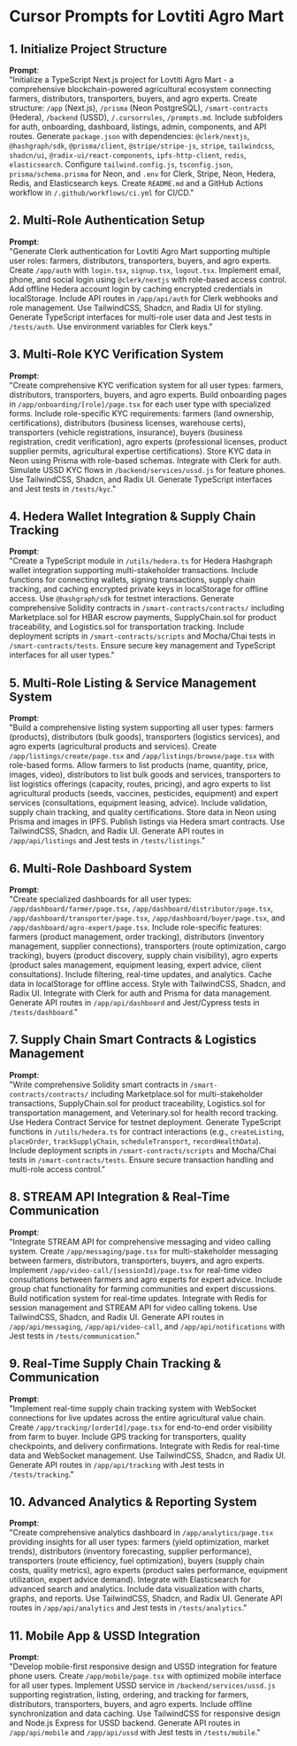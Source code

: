 # Cursor Prompts for Lovtiti Agro Mart

## 1. Initialize Project Structure
**Prompt**:  
"Initialize a TypeScript Next.js project for Lovtiti Agro Mart - a comprehensive blockchain-powered agricultural ecosystem connecting farmers, distributors, transporters, buyers, and agro experts. Create structure: `/app` (Next.js), `/prisma` (Neon PostgreSQL), `/smart-contracts` (Hedera), `/backend` (USSD), `/.cursorrules`, `/prompts.md`. Include subfolders for auth, onboarding, dashboard, listings, admin, components, and API routes. Generate `package.json` with dependencies: `@clerk/nextjs`, `@hashgraph/sdk`, `@prisma/client`, `@stripe/stripe-js`, `stripe`, `tailwindcss`, `shadcn/ui`, `@radix-ui/react-components`, `ipfs-http-client`, `redis`, `elasticsearch`. Configure `tailwind.config.js`, `tsconfig.json`, `prisma/schema.prisma` for Neon, and `.env` for Clerk, Stripe, Neon, Hedera, Redis, and Elasticsearch keys. Create `README.md` and a GitHub Actions workflow in `/.github/workflows/ci.yml` for CI/CD."

## 2. Multi-Role Authentication Setup
**Prompt**:  
"Generate Clerk authentication for Lovtiti Agro Mart supporting multiple user roles: farmers, distributors, transporters, buyers, and agro experts. Create `/app/auth` with `login.tsx`, `signup.tsx`, `logout.tsx`. Implement email, phone, and social login using `@clerk/nextjs` with role-based access control. Add offline Hedera account login by caching encrypted credentials in localStorage. Include API routes in `/app/api/auth` for Clerk webhooks and role management. Use TailwindCSS, Shadcn, and Radix UI for styling. Generate TypeScript interfaces for multi-role user data and Jest tests in `/tests/auth`. Use environment variables for Clerk keys."

## 3. Multi-Role KYC Verification System
**Prompt**:  
"Create comprehensive KYC verification system for all user types: farmers, distributors, transporters, buyers, and agro experts. Build onboarding pages in `/app/onboarding/[role]/page.tsx` for each user type with specialized forms. Include role-specific KYC requirements: farmers (land ownership, certifications), distributors (business licenses, warehouse certs), transporters (vehicle registrations, insurance), buyers (business registration, credit verification), agro experts (professional licenses, product supplier permits, agricultural expertise certifications). Store KYC data in Neon using Prisma with role-based schemas. Integrate with Clerk for auth. Simulate USSD KYC flows in `/backend/services/ussd.js` for feature phones. Use TailwindCSS, Shadcn, and Radix UI. Generate TypeScript interfaces and Jest tests in `/tests/kyc`."

## 4. Hedera Wallet Integration & Supply Chain Tracking
**Prompt**:  
"Create a TypeScript module in `/utils/hedera.ts` for Hedera Hashgraph wallet integration supporting multi-stakeholder transactions. Include functions for connecting wallets, signing transactions, supply chain tracking, and caching encrypted private keys in localStorage for offline access. Use `@hashgraph/sdk` for testnet interactions. Generate comprehensive Solidity contracts in `/smart-contracts/contracts/` including Marketplace.sol for HBAR escrow payments, SupplyChain.sol for product traceability, and Logistics.sol for transportation tracking. Include deployment scripts in `/smart-contracts/scripts` and Mocha/Chai tests in `/smart-contracts/tests`. Ensure secure key management and TypeScript interfaces for all user types."

## 5. Multi-Role Listing & Service Management System
**Prompt**:  
"Build a comprehensive listing system supporting all user types: farmers (products), distributors (bulk goods), transporters (logistics services), and agro experts (agricultural products and services). Create `/app/listings/create/page.tsx` and `/app/listings/browse/page.tsx` with role-based forms. Allow farmers to list products (name, quantity, price, images, video), distributors to list bulk goods and services, transporters to list logistics offerings (capacity, routes, pricing), and agro experts to list agricultural products (seeds, vaccines, pesticides, equipment) and expert services (consultations, equipment leasing, advice). Include validation, supply chain tracking, and quality certifications. Store data in Neon using Prisma and images in IPFS. Publish listings via Hedera smart contracts. Use TailwindCSS, Shadcn, and Radix UI. Generate API routes in `/app/api/listings` and Jest tests in `/tests/listings`."

## 6. Multi-Role Dashboard System
**Prompt**:  
"Create specialized dashboards for all user types: `/app/dashboard/farmer/page.tsx`, `/app/dashboard/distributor/page.tsx`, `/app/dashboard/transporter/page.tsx`, `/app/dashboard/buyer/page.tsx`, and `/app/dashboard/agro-expert/page.tsx`. Include role-specific features: farmers (product management, order tracking), distributors (inventory management, supplier connections), transporters (route optimization, cargo tracking), buyers (product discovery, supply chain visibility), agro experts (product sales management, equipment leasing, expert advice, client consultations). Include filtering, real-time updates, and analytics. Cache data in localStorage for offline access. Style with TailwindCSS, Shadcn, and Radix UI. Integrate with Clerk for auth and Prisma for data management. Generate API routes in `/app/api/dashboard` and Jest/Cypress tests in `/tests/dashboard`."

## 7. Supply Chain Smart Contracts & Logistics Management
**Prompt**:  
"Write comprehensive Solidity smart contracts in `/smart-contracts/contracts/` including Marketplace.sol for multi-stakeholder transactions, SupplyChain.sol for product traceability, Logistics.sol for transportation management, and Veterinary.sol for health record tracking. Use Hedera Contract Service for testnet deployment. Generate TypeScript functions in `/utils/hedera.ts` for contract interactions (e.g., `createListing`, `placeOrder`, `trackSupplyChain`, `scheduleTransport`, `recordHealthData`). Include deployment scripts in `/smart-contracts/scripts` and Mocha/Chai tests in `/smart-contracts/tests`. Ensure secure transaction handling and multi-role access control."

## 8. STREAM API Integration & Real-Time Communication
**Prompt**:  
"Integrate STREAM API for comprehensive messaging and video calling system. Create `/app/messaging/page.tsx` for multi-stakeholder messaging between farmers, distributors, transporters, buyers, and agro experts. Implement `/app/video-call/[sessionId]/page.tsx` for real-time video consultations between farmers and agro experts for expert advice. Include group chat functionality for farming communities and expert discussions. Build notification system for real-time updates. Integrate with Redis for session management and STREAM API for video calling tokens. Use TailwindCSS, Shadcn, and Radix UI. Generate API routes in `/app/api/messaging`, `/app/api/video-call`, and `/app/api/notifications` with Jest tests in `/tests/communication`."

## 9. Real-Time Supply Chain Tracking & Communication
**Prompt**:  
"Implement real-time supply chain tracking system with WebSocket connections for live updates across the entire agricultural value chain. Create `/app/tracking/[orderId]/page.tsx` for end-to-end order visibility from farm to buyer. Include GPS tracking for transporters, quality checkpoints, and delivery confirmations. Integrate with Redis for real-time data and WebSocket management. Use TailwindCSS, Shadcn, and Radix UI. Generate API routes in `/app/api/tracking` with Jest tests in `/tests/tracking`."

## 10. Advanced Analytics & Reporting System
**Prompt**:  
"Create comprehensive analytics dashboard in `/app/analytics/page.tsx` providing insights for all user types: farmers (yield optimization, market trends), distributors (inventory forecasting, supplier performance), transporters (route efficiency, fuel optimization), buyers (supply chain costs, quality metrics), agro experts (product sales performance, equipment utilization, expert advice demand). Integrate with Elasticsearch for advanced search and analytics. Include data visualization with charts, graphs, and reports. Use TailwindCSS, Shadcn, and Radix UI. Generate API routes in `/app/api/analytics` and Jest tests in `/tests/analytics`."

## 11. Mobile App & USSD Integration
**Prompt**:  
"Develop mobile-first responsive design and USSD integration for feature phone users. Create `/app/mobile/page.tsx` with optimized mobile interface for all user types. Implement USSD service in `/backend/services/ussd.js` supporting registration, listing, ordering, and tracking for farmers, distributors, transporters, buyers, and agro experts. Include offline synchronization and data caching. Use TailwindCSS for responsive design and Node.js Express for USSD backend. Generate API routes in `/app/api/mobile` and `/app/api/ussd` with Jest tests in `/tests/mobile`."